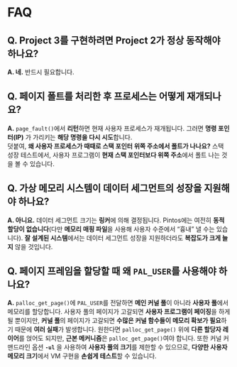 # FAQ
## **Q. Project 3를 구현하려면 Project 2가 정상 동작해야 하나요?**  
**A. 네.** 반드시 필요합니다.

## **Q. 페이지 폴트를 처리한 후 프로세스는 어떻게 재개되나요?**  
**A.** `page_fault()`에서 **리턴**하면 현재 사용자 프로세스가 재개됩니다. 그러면 **명령 포인터(IP)** 가 가리키는 **해당 명령을 다시 시도**합니다.  
덧붙여, **왜 사용자 프로세스가 때때로 스택 포인터 위쪽 주소에서 폴트가 나나요?** 스택 성장 테스트에서, 사용자 프로그램이 **현재 스택 포인터보다 위쪽 주소**에서 폴트 나는 것을 볼 수 있습니다.

## **Q. 가상 메모리 시스템이 데이터 세그먼트의 성장을 지원해야 하나요?**  
**A. 아니요.** 데이터 세그먼트 크기는 **링커**에 의해 결정됩니다. Pintos에는 여전히 **동적 할당이 없습니다**(다만 **메모리 매핑 파일**을 사용해 사용자 수준에서 “흉내” 낼 수는 있습니다). **잘 설계된 시스템**에서는 데이터 세그먼트 성장을 지원하더라도 **복잡도가 크게 늘지** 않을 것입니다.

## **Q. 페이지 프레임을 할당할 때 왜 `PAL_USER`를 사용해야 하나요?**  
**A.** `palloc_get_page()`에 `PAL_USER`를 전달하면 **메인 커널 풀**이 아니라 **사용자 풀**에서 메모리를 할당합니다. 사용자 풀의 페이지가 고갈되면 **사용자 프로그램이 페이징**을 하게 될 뿐이지만, **커널 풀**의 페이지가 고갈되면 **수많은 커널 함수들이 메모리 확보가 필요**하기 때문에 **여러 실패**가 발생합니다. 원한다면 `palloc_get_page()` 위에 **다른 할당자 레이어**를 얹어도 되지만, **근본 메커니즘**은 `palloc_get_page()`여야 합니다. 또한 커널 커맨드라인 옵션 **`-ul`** 을 사용하여 **사용자 풀의 크기**를 제한할 수 있으므로, **다양한 사용자 메모리 크기**에서 VM 구현을 **손쉽게 테스트**할 수 있습니다.
